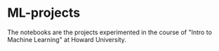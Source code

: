 # ML-projects
The notebooks are the projects experimented in the course of "Intro to Machine Learning" at Howard University.
